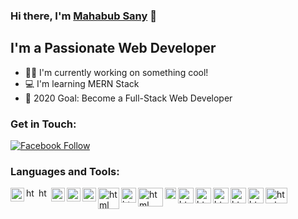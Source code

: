 ### Hi there, I'm [Mahabub Sany](https://github.com/prosany) 👋

## I'm a Passionate Web Developer 

- 👩‍💻 I'm currently working on something cool! 
- 💻 I'm learning MERN Stack
- 🚧 2020 Goal: Become a Full-Stack Web Developer

### Get in Touch:

[![Facebook Follow](https://img.shields.io/badge/%20-Follow-black?color=14171A&labelColor=1976d2&logo=facebook&logoColor=ffffff)](https://www.facebook.com/mahabub.sunny.904)

### Languages and Tools:
<a href="https://github.com/prosany">
    <img align="left" alt="html" width="22px" title="Visual Studio Code" src= "https://raw.githubusercontent.com/prosany/prosany/main/images/visual-studio-code.svg"/>
</a>
<a href="https://github.com/prosany">
    <img align="left" alt="html" width="17px" title="HTML5" src= "https://raw.githubusercontent.com/prosany/prosany/main/images/html5.svg"/>
</a>
<a href="https://github.com/prosany">
    <img align="left" alt="html" width="17px" title="CSS3" src= "https://raw.githubusercontent.com/prosany/prosany/main/images/css-3.svg"/>
</a>
<a href="https://github.com/prosany">
    <img align="left" alt="html" width="22px" title="JavaScript" src= "https://raw.githubusercontent.com/prosany/prosany/main/images/javascript.svg"/>
</a>
<a href="https://github.com/prosany">
    <img align="left" alt="html" width="22px" title="TypeScript" src= "https://raw.githubusercontent.com/prosany/prosany/main/images/typescript.svg"/>
</a>
<a href="https://github.com/prosany">
    <img align="left" alt="html" width="22px" title="ReactJS" src= "https://raw.githubusercontent.com/prosany/prosany/main/images/react-2.svg"/>
</a>
<a href="https://github.com/prosany">
    <img align="left" alt="html" width="34px" title="NodeJS" src= "https://raw.githubusercontent.com/prosany/prosany/main/images/nodejs.svg"/>
</a>
<a href="https://github.com/prosany">
    <img align="left" alt="html" width="24px" title="MongoDB" src= "https://raw.githubusercontent.com/prosany/prosany/main/images/mongodb.svg"/>
</a>
<a href="https://github.com/prosany">
    <img align="left" alt="html" width="40px" title="ExpressJS" src="https://raw.githubusercontent.com/prosany/prosany/main/images/express.svg" style="max-width:100%;" height="30px">
</a>
<a href="https://github.com/prosany">
    <img align="left" alt="html" width="18px" title="Firebase" src= "https://raw.githubusercontent.com/prosany/prosany/main/images/firebase.svg"/>
</a>
<a href="https://github.com/prosany">
    <img align="left" alt="html" width="25px" title="Netlify" src= "https://raw.githubusercontent.com/prosany/prosany/main/images/netlify.svg"/>
</a>
<a href="https://github.com/prosany">
    <img align="left" alt="html" width="25px" title="Heroku" src= "https://raw.githubusercontent.com/prosany/prosany/main/images/heroku.svg"/>
</a>
<a href="https://github.com/prosany">
    <img align="left" alt="html" width="25px" title="Git" src= "https://raw.githubusercontent.com/prosany/prosany/main/images/git.svg"/>
</a>
<a href="https://github.com/prosany">
    <img align="left" alt="html" width="25px" title="Github" src= "https://raw.githubusercontent.com/prosany/prosany/main/images/github.svg"/>
</a>
<a href="https://github.com/prosany">
    <img align="left" alt="html" width="25px" title="WordPress" src= "https://raw.githubusercontent.com/prosany/prosany/main/images/wordpress.svg"/>
</a>
<a href="https://github.com/prosany">
   <img align="left" alt="html" width="35px" title="CPanel" src="https://raw.githubusercontent.com/prosany/prosany/main/images/cpanel.svg" style="max-width:100%;" height="25px">
</a>